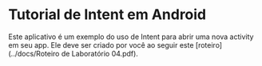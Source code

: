 # Tutorial de Intent em Android
Este aplicativo é um exemplo do uso de Intent para abrir uma nova activity em seu app. Ele deve ser criado por você ao seguir este [roteiro](../docs/Roteiro de Laboratório 04.pdf).